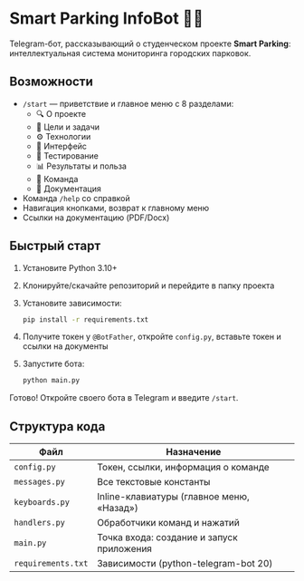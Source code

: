 # Smart Parking InfoBot 🤖🚗

Telegram-бот, рассказывающий о студенческом проекте **Smart Parking**: интеллектуальная система мониторинга городских парковок.

## Возможности

* `/start` — приветствие и главное меню с 8 разделами:
  * 🔍 О проекте  
  * 🎯 Цели и задачи  
  * ⚙️ Технологии  
  * 📱 Интерфейс  
  * 🧪 Тестирование  
  * 📊 Результаты и польза  
  * 👥 Команда  
  * 📂 Документация  
* Команда `/help` со справкой  
* Навигация кнопками, возврат к главному меню  
* Ссылки на документацию (PDF/Docx)  

## Быстрый старт

1. Установите Python 3.10+  
2. Клонируйте/скачайте репозиторий и перейдите в папку проекта  
3. Установите зависимости:

   ```bash
   pip install -r requirements.txt
   ```

4. Получите токен у `@BotFather`, откройте `config.py`, вставьте токен и ссылки на документы  
5. Запустите бота:

   ```bash
   python main.py
   ```

Готово! Откройте своего бота в Telegram и введите `/start`.

## Структура кода

| Файл | Назначение |
|------|------------|
| `config.py` | Токен, ссылки, информация о команде |
| `messages.py` | Все текстовые константы |
| `keyboards.py` | Inline-клавиатуры (главное меню, «Назад») |
| `handlers.py` | Обработчики команд и нажатий |
| `main.py` | Точка входа: создание и запуск приложения |
| `requirements.txt` | Зависимости (python-telegram-bot 20) |
